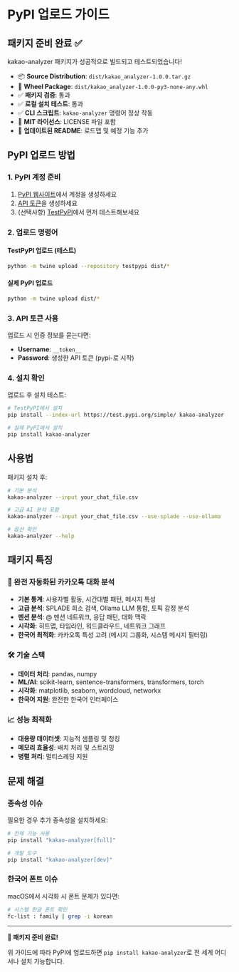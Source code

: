 # PyPI 업로드 가이드

## 패키지 준비 완료 ✅

kakao-analyzer 패키지가 성공적으로 빌드되고 테스트되었습니다!

- 📦 **Source Distribution**: `dist/kakao_analyzer-1.0.0.tar.gz`
- 🔧 **Wheel Package**: `dist/kakao_analyzer-1.0.0-py3-none-any.whl`
- ✅ **패키지 검증**: 통과
- ✅ **로컬 설치 테스트**: 통과
- ✅ **CLI 스크립트**: `kakao-analyzer` 명령어 정상 작동
- 📄 **MIT 라이선스**: LICENSE 파일 포함
- 📖 **업데이트된 README**: 로드맵 및 예정 기능 추가

## PyPI 업로드 방법

### 1. PyPI 계정 준비

1. [PyPI 웹사이트](https://pypi.org/)에서 계정을 생성하세요
2. [API 토큰](https://pypi.org/manage/account/token/)을 생성하세요
3. (선택사항) [TestPyPI](https://test.pypi.org/)에서 먼저 테스트해보세요

### 2. 업로드 명령어

#### TestPyPI 업로드 (테스트)
```bash
python -m twine upload --repository testpypi dist/*
```

#### 실제 PyPI 업로드
```bash
python -m twine upload dist/*
```

### 3. API 토큰 사용

업로드 시 인증 정보를 묻는다면:
- **Username**: `__token__`
- **Password**: 생성한 API 토큰 (pypi-로 시작)

### 4. 설치 확인

업로드 후 설치 테스트:

```bash
# TestPyPI에서 설치
pip install --index-url https://test.pypi.org/simple/ kakao-analyzer

# 실제 PyPI에서 설치
pip install kakao-analyzer
```

## 사용법

패키지 설치 후:

```bash
# 기본 분석
kakao-analyzer --input your_chat_file.csv

# 고급 AI 분석 포함
kakao-analyzer --input your_chat_file.csv --use-splade --use-ollama

# 옵션 확인
kakao-analyzer --help
```

## 패키지 특징

### 🚀 완전 자동화된 카카오톡 대화 분석
- **기본 통계**: 사용자별 활동, 시간대별 패턴, 메시지 특성
- **고급 분석**: SPLADE 희소 검색, Ollama LLM 통합, 토픽 감정 분석
- **멘션 분석**: @ 멘션 네트워크, 응답 패턴, 대화 맥락
- **시각화**: 히트맵, 타임라인, 워드클라우드, 네트워크 그래프
- **한국어 최적화**: 카카오톡 특성 고려 (메시지 그룹화, 시스템 메시지 필터링)

### 🛠️ 기술 스택
- **데이터 처리**: pandas, numpy
- **ML/AI**: scikit-learn, sentence-transformers, transformers, torch
- **시각화**: matplotlib, seaborn, wordcloud, networkx
- **한국어 지원**: 완전한 한국어 인터페이스

### 📈 성능 최적화
- **대용량 데이터셋**: 지능적 샘플링 및 청킹
- **메모리 효율성**: 배치 처리 및 스트리밍
- **병렬 처리**: 멀티스레딩 지원

## 문제 해결

### 종속성 이슈
필요한 경우 추가 종속성을 설치하세요:

```bash
# 전체 기능 사용
pip install "kakao-analyzer[full]"

# 개발 도구
pip install "kakao-analyzer[dev]"
```

### 한국어 폰트 이슈
macOS에서 시각화 시 폰트 문제가 있다면:

```bash
# 시스템 한글 폰트 확인
fc-list : family | grep -i korean
```

---

**🎉 패키지 준비 완료!** 

위 가이드에 따라 PyPI에 업로드하면 `pip install kakao-analyzer`로 전 세계 어디서나 설치 가능합니다.